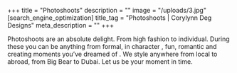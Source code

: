 +++
title = "Photoshoots"
description = ""
image = "/uploads/3.jpg"
[search_engine_optimization]
title_tag = "Photoshoots | Corylynn Deg Designs"
meta_description = ""
+++

Photoshoots are an absolute delight. From high fashion to individual.  During these you can be anything from formal, in character , fun, romantic and creating moments you’ve dreamed of . We style  anywhere  from local to abroad, from Big Bear to Dubai. Let us be your moment in time. 